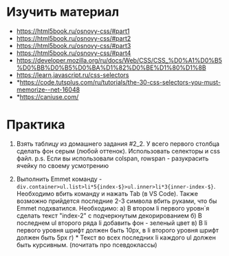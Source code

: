 ﻿# Изучить материал

* https://html5book.ru/osnovy-css/#part1
* https://html5book.ru/osnovy-css/#part2
* https://html5book.ru/osnovy-css/#part3
* https://html5book.ru/osnovy-css/#part4
* https://developer.mozilla.org/ru/docs/Web/CSS/CSS_%D0%A1%D0%B5%D0%BB%D0%B5%D0%BA%D1%82%D0%BE%D1%80%D1%8B
* https://learn.javascript.ru/css-selectors
* *https://code.tutsplus.com/ru/tutorials/the-30-css-selectors-you-must-memorize--net-16048
* *https://caniuse.com/


# Практика

1) Взять таблицу из домашнего задания #2_2. У всего первого столбца сделать фон серым (любой оттенок). Использовать селекторы и css файл.
p.s. Если вы использовали colspan, rowspan - разукрасить ячейку по своему усмотрению

2) Выполнить Emmet команду - `div.container>ul.list>li*5{index-$}>ul.inner>li*3{inner-index-$}`. Необходимо вбить команду и нажать Tab (в VS Code). Также возможно прийдется последние 2-3 символа вбить руками, что бы Emmet подхватился.
Необходимо:
    а) В втором li первого уровн`я сделать текст "index-2" с подчеркнутым декорированием
    б) В последнем ul второго ряда li добавить фон - зеленый цвет
    в) В li первого уровня шрифт должен быть 10px, в li второго уровня шрифт должен быть 5px
    г) * Текст во всех последних li каждого ul должен быть курсивным. (почитать про псевдоклассы)